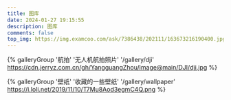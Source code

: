 ```yaml
---
title: 图库
date: 2024-01-27 19:15:55
description: 图库
comments: false
top_img: https://img.examcoo.com/ask/7386438/202111/163673216190400.jpg
---
```


{% galleryGroup '航拍' '无人机航拍照片' '/gallery/dji' https://cdn.jerryz.com.cn/gh/YangguangZhou/image@main/DJI/dji.jpg %}

{% galleryGroup '壁纸' '收藏的一些壁纸' '/gallery/wallpaper' https://i.loli.net/2019/11/10/T7Mu8Aod3egmC4Q.png %}